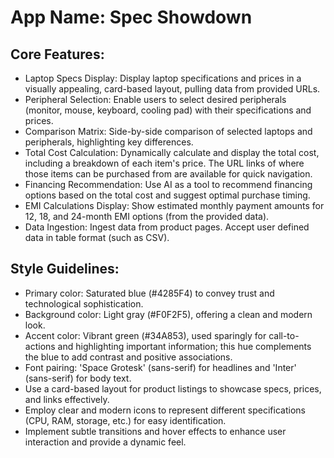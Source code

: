 # **App Name**: Spec Showdown

## Core Features:

- Laptop Specs Display: Display laptop specifications and prices in a visually appealing, card-based layout, pulling data from provided URLs.
- Peripheral Selection: Enable users to select desired peripherals (monitor, mouse, keyboard, cooling pad) with their specifications and prices.
- Comparison Matrix: Side-by-side comparison of selected laptops and peripherals, highlighting key differences.
- Total Cost Calculation: Dynamically calculate and display the total cost, including a breakdown of each item's price.  The URL links of where those items can be purchased from are available for quick navigation.
- Financing Recommendation: Use AI as a tool to recommend financing options based on the total cost and suggest optimal purchase timing.
- EMI Calculations Display: Show estimated monthly payment amounts for 12, 18, and 24-month EMI options (from the provided data).
- Data Ingestion: Ingest data from product pages. Accept user defined data in table format (such as CSV).

## Style Guidelines:

- Primary color: Saturated blue (#4285F4) to convey trust and technological sophistication.
- Background color: Light gray (#F0F2F5), offering a clean and modern look.
- Accent color: Vibrant green (#34A853), used sparingly for call-to-actions and highlighting important information; this hue complements the blue to add contrast and positive associations.
- Font pairing: 'Space Grotesk' (sans-serif) for headlines and 'Inter' (sans-serif) for body text.
- Use a card-based layout for product listings to showcase specs, prices, and links effectively.
- Employ clear and modern icons to represent different specifications (CPU, RAM, storage, etc.) for easy identification.
- Implement subtle transitions and hover effects to enhance user interaction and provide a dynamic feel.
